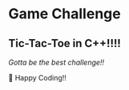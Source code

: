 # Game Challenge

## Tic-Tac-Toe in C++!!!!

_Gotta be the best challenge!!_

:sparkling_heart: Happy Coding!!
